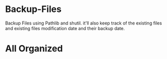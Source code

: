 # Backup-Files

Backup Files using Pathlib and shutil. it'll also keep track of the existing files and existing files modification date and their backup date. 

# All Organized 